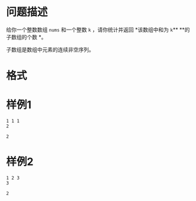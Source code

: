 # 问题描述

给你一个整数数组 `nums` 和一个整数 `k` ，请你统计并返回 ​*该数组中和为 ​`k`**​ ​**的子数组的个数 *​。

子数组是数组中元素的连续非空序列。

# 格式

# 样例1

```input1
1 1 1
2
```

```output1
2
```

# 样例2

```input2
1 2 3
3
```

```output2
2
```
